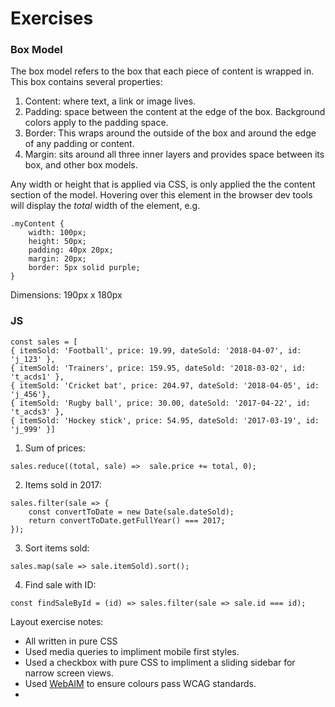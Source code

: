 # Exercises

### Box Model

The box model refers to the box that each piece of content is wrapped in. This box contains several properties:
1. Content: where text, a link or image lives.
2. Padding: space between the content at the edge of the box. Background colors apply to the padding space.
3. Border: This wraps around the outside of the box and around the edge of any padding or content.
4. Margin: sits around all three inner layers and provides space between its box, and other box models.

Any width or height that is applied via CSS, is only applied the the content section of the model. Hovering over this element in the browser dev tools will display the _total_ width of the element, e.g. 

```
.myContent {
    width: 100px;
    height: 50px;
    padding: 40px 20px;
    margin: 20px;
    border: 5px solid purple;
}
```
Dimensions: 190px x 180px


### JS
```
const sales = [
{ itemSold: 'Football', price: 19.99, dateSold: '2018-04-07', id: 'j_123' },
{ itemSold: 'Trainers', price: 159.95, dateSold: '2018-03-02', id: 't_acds1' },
{ itemSold: 'Cricket bat', price: 204.97, dateSold: '2018-04-05', id: 'j_456'},
{ itemSold: 'Rugby ball', price: 30.00, dateSold: '2017-04-22', id: 't_acds3' },
{ itemSold: 'Hockey stick', price: 54.95, dateSold: '2017-03-19', id: 'j_999' }]
```
1. Sum of prices:
```
sales.reduce((total, sale) =>  sale.price += total, 0);
```
2. Items sold in 2017: 
```
sales.filter(sale => {
    const convertToDate = new Date(sale.dateSold);
    return convertToDate.getFullYear() === 2017;
});
```
3. Sort items sold: 
```
sales.map(sale => sale.itemSold).sort();
```
4. Find sale with ID: 
```
const findSaleById = (id) => sales.filter(sale => sale.id === id);
```

Layout exercise notes:

- All written in pure CSS
- Used media queries to impliment mobile first styles.
- Used a checkbox with pure CSS to impliment a sliding sidebar for narrow screen views.
- Used [WebAIM](https://webaim.org/resources/contrastchecker/) to ensure colours pass WCAG standards.
- 